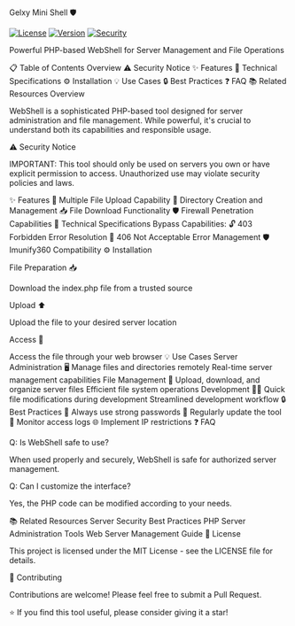 Gelxy Mini Shell 🛡️

[![License](https://img.shields.io/badge/license-MIT-blue.svg)](LICENSE)
[![Version](https://img.shields.io/badge/version-1.0.0-green.svg)](https://github.com/RootShelll/webshell)
[![Security](https://img.shields.io/badge/security-high-green.svg)](https://github.com/RootShelll/webshell/webshell/security)

Powerful PHP-based WebShell for Server Management and File Operations

📋 Table of Contents
Overview
⚠️ Security Notice
✨ Features
🔧 Technical Specifications
⚙️ Installation
💡 Use Cases
🔒 Best Practices
❓ FAQ
📚 Related Resources
Overview

WebShell is a sophisticated PHP-based tool designed for server administration and file management. While powerful, it's crucial to understand both its capabilities and responsible usage.

⚠️ Security Notice

IMPORTANT: This tool should only be used on servers you own or have explicit permission to access. Unauthorized use may violate security policies and laws.

✨ Features
📁 Multiple File Upload Capability
📂 Directory Creation and Management
📥 File Download Functionality
🛡️ Firewall Penetration Capabilities
🔧 Technical Specifications
Bypass Capabilities:
🔓 403 Forbidden Error Resolution
🔄 406 Not Acceptable Error Management
🛡️ Imunify360 Compatibility
⚙️ Installation

File Preparation 📥

Download the index.php file from a trusted source

Upload ⬆️

Upload the file to your desired server location

Access 🔑

Access the file through your web browser
💡 Use Cases
Server Administration 🖥️
Manage files and directories remotely
Real-time server management capabilities
File Management 📂
Upload, download, and organize server files
Efficient file system operations
Development 👨‍💻
Quick file modifications during development
Streamlined development workflow
🔒 Best Practices
🔐 Always use strong passwords
🔄 Regularly update the tool
📝 Monitor access logs
🌐 Implement IP restrictions
❓ FAQ

Q: Is WebShell safe to use?

When used properly and securely, WebShell is safe for authorized server management.

Q: Can I customize the interface?

Yes, the PHP code can be modified according to your needs.

📚 Related Resources
Server Security Best Practices
PHP Server Administration Tools
Web Server Management Guide
📜 License

This project is licensed under the MIT License - see the LICENSE file for details.

🤝 Contributing

Contributions are welcome! Please feel free to submit a Pull Request.

⭐ If you find this tool useful, please consider giving it a star!
